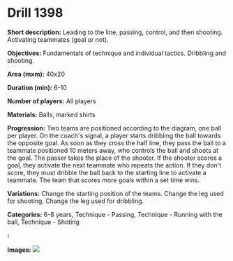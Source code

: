 # Drill 1398

**Short description:**
Leading to the line, passing, control, and then shooting. Activating teammates (goal or not).

**Objectives:**
Fundamentals of technique and individual tactics. Dribbling and shooting.

**Area (mxm):**
40x20

**Duration (min):**
6-10

**Number of players:**
All players

**Materials:**
Balls, marked shirts

**Progression:**
Two teams are positioned according to the diagram, one ball per player. On the coach's signal, a player starts dribbling the ball towards the opposite goal. As soon as they cross the half line, they pass the ball to a teammate positioned 10 meters away, who controls the ball and shoots at the goal. The passer takes the place of the shooter. If the shooter scores a goal, they activate the next teammate who repeats the action. If they don't score, they must dribble the ball back to the starting line to activate a teammate. The team that scores more goals within a set time wins.

**Variations:**
Change the starting position of the teams. Change the leg used for shooting. Change the leg used for dribbling.

**Categories:**
6-8 years, Technique - Passing, Technique - Running with the ball, Technique - Shoting

**:**


**Images:**
![](https://www.coachingfutsal.com/\images\2b4d1047-8725-4b6d-b98e-43ab0f9f7086_202.png)

